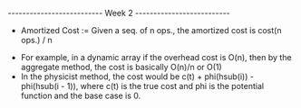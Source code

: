 -------------------------- Week 2 --------------------------

 * Amortized Cost := Given a seq. of n ops., the amortized cost is cost(n ops.) / n

 - For example, in a dynamic array if the overhead cost is O(n), then by the aggregate method, the cost is basically O(n)/n or O(1)
 - In the physicist method, the cost would be c(t) + phi(hsub(i)) - phi(hsub(i - 1)), where c(t) is the true cost and phi is the potential function and the base case is 0.

 
